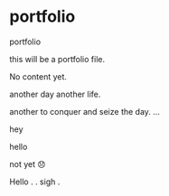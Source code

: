 # portfolio
portfolio


this will be a portfolio file.

No content yet.

another day another life.

another to conquer and seize the day.
...

hey

hello

not yet 😞

Hello .
.
sigh
.